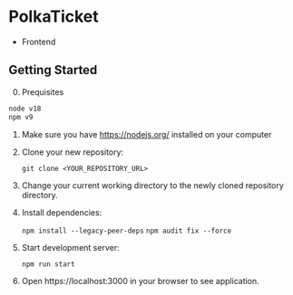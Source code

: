 # PolkaTicket

- Frontend
## Getting Started

0. Prequisites

```sh
node v18
npm v9
```

1. Make sure you have https://nodejs.org/ installed on your computer
2. Clone your new repository:

   `git clone <YOUR_REPOSITORY_URL>`

3. Change your current working directory to the newly cloned repository directory.
4. Install dependencies:

   `npm install --legacy-peer-deps`
   `npm audit fix --force`

5. Start development server:

   `npm run start`

6. Open https://localhost:3000 in your browser to see application.

[logo]: https://media.graphassets.com/BKYMf3aYTA677cyTS7pd "PolkaTicket"
